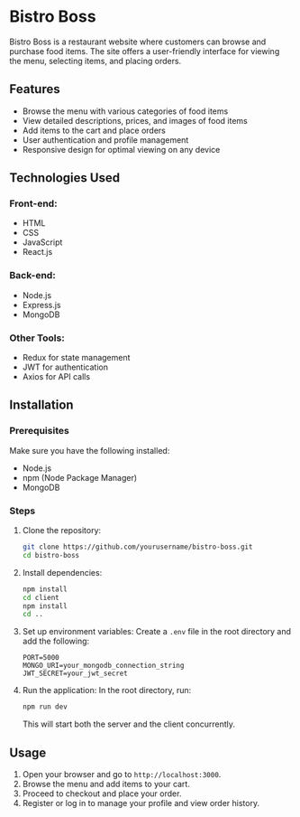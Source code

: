 # Bistro Boss

Bistro Boss is a restaurant website where customers can browse and purchase food items. The site offers a user-friendly interface for viewing the menu, selecting items, and placing orders.


## Features
- Browse the menu with various categories of food items
- View detailed descriptions, prices, and images of food items
- Add items to the cart and place orders
- User authentication and profile management
- Responsive design for optimal viewing on any device

## Technologies Used

### Front-end:
- HTML
- CSS
- JavaScript
- React.js

### Back-end:
- Node.js
- Express.js
- MongoDB

### Other Tools:
- Redux for state management
- JWT for authentication
- Axios for API calls

## Installation

### Prerequisites
Make sure you have the following installed:
- Node.js
- npm (Node Package Manager)
- MongoDB

### Steps

1. Clone the repository:
    ```bash
    git clone https://github.com/yourusername/bistro-boss.git
    cd bistro-boss
    ```

2. Install dependencies:
    ```bash
    npm install
    cd client
    npm install
    cd ..
    ```

3. Set up environment variables:
    Create a `.env` file in the root directory and add the following:
    ```plaintext
    PORT=5000
    MONGO_URI=your_mongodb_connection_string
    JWT_SECRET=your_jwt_secret
    ```

4. Run the application:
    In the root directory, run:
    ```bash
    npm run dev
    ```
    This will start both the server and the client concurrently.

## Usage
1. Open your browser and go to `http://localhost:3000`.
2. Browse the menu and add items to your cart.
3. Proceed to checkout and place your order.
4. Register or log in to manage your profile and view order history.

